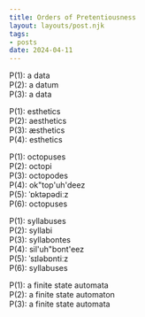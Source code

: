 ```yaml
---
title: Orders of Pretentiousness
layout: layouts/post.njk
tags:
- posts
date: 2024-04-11
---
```


P(1): a data  
P(2): a datum  
P(3): a data  

P(1): esthetics  
P(2): aesthetics  
P(3): æsthetics  
P(4): esthetics  

P(1): octopuses  
P(2): octopi  
P(3): octopodes  
P(4): ok"top'uh'deez  
P(5): ˈɒktəpədiːz  
P(6): octopuses  

P(1): syllabuses  
P(2): syllabi  
P(3): syllabontes  
P(4): sil'uh"bont'eez  
P(5): ˈsɪləbɒntiːz  
P(6): syllabuses  

P(1): a finite state automata  
P(2): a finite state automaton  
P(3): a finite state automata  
